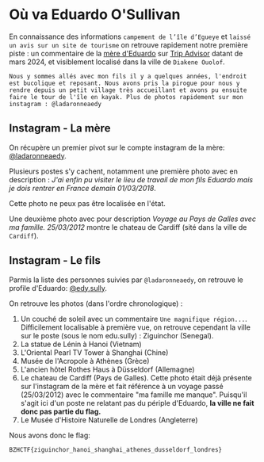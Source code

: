 # Où va Eduardo O'Sullivan

En connaissance des informations `campement de l’île d’Egueye` et `laissé un avis sur un site de tourisme` on retrouve rapidement notre première piste : un commentaire de la [mère d'Eduardo](https://www.tripadvisor.fr/Profile/ladar0nne_) sur [Trip Advisor](https://www.tripadvisor.fr/Hotel_Review-g17663776-d17663098-Reviews-Campement_Ile_D_Egueye-Diakene_Ouolof_Ziguinchor_Region_Casamance.html) datant de mars 2024, et visiblement localisé dans la ville de `Diakene Ouolof`.

```
Nous y sommes allés avec mon fils il y a quelques années, l'endroit est bucolique et reposant. Nous avons pris la pirogue pour nous y rendre depuis un petit village très accueillant et avons pu ensuite faire le tour de l'île en kayak. Plus de photos rapidement sur mon instagram : @ladaronneaedy
```


## Instagram - La mère

On récupère un premier pivot sur le compte instagram de la mère: [@ladaronneaedy](https://www.instagram.com/ladaronneaedy/).

Plusieurs postes s'y cachent, notamment une première photo avec en description : *J'ai enfin pu visiter le lieu de travail de mon fils Eduardo mais je dois rentrer en France demain 01/03/2018*.

Cette photo ne peux pas être localisée en l'état.

Une deuxième photo avec pour description *Voyage au Pays de Galles avec ma famille. 25/03/2012* montre le chateau de Cardiff (sité dans la ville de `Cardiff`).


## Instagram - Le fils

Parmis la liste des personnes suivies par `@ladaronneaedy`, on retrouve le profile d'Eduardo: [@edy.sully](https://www.instagram.com/edy.sully/).

On retrouve les photos (dans l'ordre chronologique) : 

1. Un couché de soleil avec un commentaire `Une magnifique région...`. Difficilement localisable à première vue, on retrouve cependant la ville sur le poste (sous le nom edu.sully) : Ziguinchor (Senegal).
2. La statue de Lénin à Hanoi (Vietnam)
3. L'Oriental Pearl TV Tower à Shanghai (Chine)
4. Musée de l'Acropole à Athènes (Grèce)
5. L'ancien hôtel Rothes Haus à Düsseldorf (Allemagne)
6. Le chateau de Cardiff (Pays de Galles). Cette photo était déjà présente sur l'instagram de la mère et fait référence à un voyage passé (25/03/2012) avec le commentaire "ma famille me manque". Puisqu'il s'agit ici d'un poste ne relatant pas du périple d'Eduardo, **la ville ne fait donc pas partie du flag.**
7. Le Musée d'Histoire Naturelle de Londres (Angleterre)

Nous avons donc le flag:

`BZHCTF{ziguinchor_hanoi_shanghai_athenes_dusseldorf_londres}`
